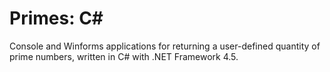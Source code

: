 # Primes: C&#35;
Console and Winforms applications for returning a user-defined quantity of prime numbers, written in C# with .NET Framework 4.5.